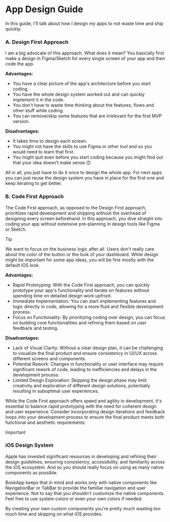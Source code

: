# App Design Guide

In this guide, I'll talk about how I design my apps to not waste time and ship quickly.

### A. Design First Approach
I am a big advocate of this approach. What does it mean? You basically first make a design in Figma/Sketch for every single screen of your app and then code the app. 

**Advantages:**
- You have a clear picture of the app's architecture before you start coding.
- You have the whole design system worked out and can quickly implement it in the code.
- You don't have to waste time thinking about the features, flows and other stuff while coding.
- You can remove/skip some features that are irrelevant for the first MVP version.

**Disadvantages:**
- It takes time to design each screen.
- You might not have the skills to use Figma or other tool and so you would need to learn that first.
- You might quit even before you start coding because you might find out that your idea doesn't make sense 🙃

All in all, you just have to do it once to design the whole app. For next apps you can just reuse the design system you have in place for the first one and keep iterating to get better. 

### B. Code First Approach

The Code First approach, as opposed to the Design First approach, prioritizes rapid development and shipping without the overhead of designing every screen beforehand. In this approach, you dive straight into coding your app without extensive pre-planning in design tools like Figma or Sketch.

> [!TIP]
> We want to focus on the business logic after all. Users don't really care about the color of the button or the look of your dashboard. While design might be important for some app ideas, you will be fine mostly with the default iOS look.

**Advantages:**
- Rapid Prototyping: With the Code First approach, you can quickly prototype your app's functionality and iterate on features without spending time on detailed design work upfront.
- Immediate Implementation: You can start implementing features and logic directly in code, allowing for a more fluid and flexible development process.
- Focus on Functionality: By prioritizing coding over design, you can focus on building core functionalities and refining them based on user feedback and testing.

**Disadvantages:**
- Lack of Visual Clarity: Without a clear design plan, it can be challenging to visualize the final product and ensure consistency in UI/UX across different screens and components.
- Potential Rework: Changes in functionality or user interface may require significant rework of code, leading to inefficiencies and delays in the development process.
- Limited Design Exploration: Skipping the design phase may limit creativity and exploration of different design solutions, potentially resulting in suboptimal user experiences.

While the Code First approach offers speed and agility in development, it's essential to balance rapid prototyping with the need for coherent design and user experience. Consider incorporating design iterations and feedback loops into your development process to ensure the final product meets both functional and aesthetic requirements.



> [!IMPORTANT]
> ### iOS Design System
> Apple has invested significant resources in developing and refining their design guidelines, ensuring consistency, accessibility, and familiarity across the iOS ecosystem. And so you should really focus on using as many native components as possible. 
>
> BookApp keeps that in mind and works only with native components like NavigationBar or TabBar to provide the familiar navigation and user experience. 
> Not to say that you shouldn't customize the native components. Feel free to use system colors or even your own colors if needed.
>
> By creating your own custom components you're pretty much wasting too much time and skipping on what iOS provides.
